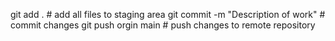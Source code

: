 git add . # add all files to staging area
git commit -m "Description of work" # commit changes
git push orgin main # push changes to remote repository
